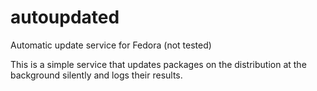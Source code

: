 # autoupdated
Automatic update service for Fedora (not tested)

This is a simple service that updates packages on the distribution at the background silently and logs their results.
